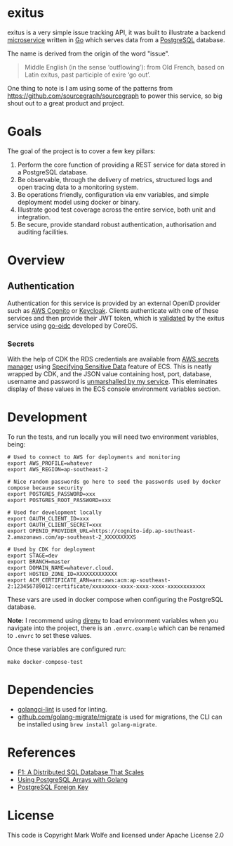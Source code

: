 # exitus

exitus is a very simple issue tracking API, it was built to illustrate a backend [microservice](https://martinfowler.com/articles/microservices.html) written in [Go](https://golang.org/) which serves data from a [PostgreSQL](https://www.postgresql.org/) database.

The name is derived from the origin of the word "issue".

> Middle English (in the sense ‘outflowing’): from Old French, based on Latin exitus, past participle of exire ‘go out’.

One thing to note is I am using some of the patterns from https://github.com/sourcegraph/sourcegraph to power this service, so big shout out to a great product and project.

# Goals

The goal of the project is to cover a few key pillars:

1. Perform the core function of providing a REST service for data stored in a PostgreSQL database.
2. Be observable, through the delivery of metrics, structured logs and open tracing data to a monitoring system.
3. Be operations friendly, configuration via env variables, and simple deployment model using docker or binary.
4. Illustrate good test coverage across the entire service, both unit and integration.
5. Be secure, provide standard robust authentication, authorisation and auditing facilities.

# Overview

## Authentication

Authentication for this service is provided by an external OpenID provider such as [AWS Cognito](https://aws.amazon.com/cognito/) or [Keycloak](https://www.keycloak.org). Clients authenticate with one of these services and then provide their JWT token, which is [validated](pkg/jwt/jwt.go) by the exitus service using [go-oidc](github.com/wolfeidau/go-oidc) developed by CoreOS.


### Secrets

With the help of CDK the RDS credentials are available from [AWS secrets manager](https://aws.amazon.com/secrets-manager/) using [Specifying Sensitive Data](https://docs.aws.amazon.com/AmazonECS/latest/developerguide/specifying-sensitive-data.html) feature of ECS. This is neatly wrapped by CDK, and the JSON value containing host, port, database, username and password is [unmarshalled by my service](pkg/conf/conf.go). This eleminates display of these values in the ECS console environment variables section.

# Development

To run the tests, and run locally you will need two environment variables, being:

```
# Used to connect to AWS for deployments and monitoring
export AWS_PROFILE=whatever
export AWS_REGION=ap-southeast-2

# Nice random passwords go here to seed the passwords used by docker compose because security
export POSTGRES_PASSWORD=xxx
export POSTGRES_ROOT_PASSWORD=xxx

# Used for development locally
export OAUTH_CLIENT_ID=xxx
export OAUTH_CLIENT_SECRET=xxx
export OPENID_PROVIDER_URL=https://cognito-idp.ap-southeast-2.amazonaws.com/ap-southeast-2_XXXXXXXXXS

# Used by CDK for deployment
export STAGE=dev
export BRANCH=master
export DOMAIN_NAME=whatever.cloud.
export HOSTED_ZONE_ID=XXXXXXXXXXXXX
export ACM_CERTIFICATE_ARN=arn:aws:acm:ap-southeast-2:123456789012:certificate/xxxxxxxx-xxxx-xxxx-xxxx-xxxxxxxxxxxx
```

These vars are used in docker compose when configuring the PostgreSQL database.

**Note:** I recommend using [direnv](https://direnv.net/) to load environment variables when you navigate into the project, there is an `.envrc.example` which can be renamed to `.envrc` to set these values.

Once these variables are configured run:

```
make docker-compose-test
```

# Dependencies

* [golangci-lint](https://github.com/golangci/golangci-lint) is used for linting.
* [github.com/golang-migrate/migrate](https://github.com/golang-migrate/migrate) is used for migrations, the CLI can be installed using `brew install golang-migrate`.

# References

* [F1: A Distributed SQL Database That Scales](http://static.googleusercontent.com/media/research.google.com/en//pubs/archive/41344.pdf)
* [Using PostgreSQL Arrays with Golang](https://www.opsdash.com/blog/postgres-arrays-golang.html)
* [PostgreSQL Foreign Key](http://www.postgresqltutorial.com/postgresql-foreign-key/)

# License

This code is Copyright Mark Wolfe and licensed under Apache License 2.0
